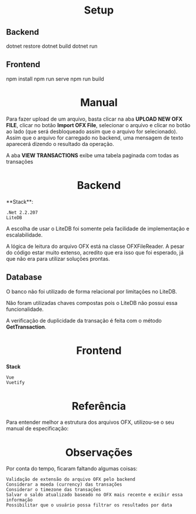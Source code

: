 <h1 align="center">Setup</h1>

## Backend
dotnet restore
dotnet build
dotnet run

## Frontend
npm install
npm run serve
npm run build

<h1 align="center">Manual</h1>
Para fazer upload de um arquivo, basta clicar na aba <b>UPLOAD NEW OFX FILE</b>, clicar no botão <b>Import OFX File</b>, selecionar o arquivo e clicar no botão ao lado (que será desbloqueado assim que o arquivo for selecionado).
Assim que o arquivo for carregado no backend, uma mensagem de texto aparecerá dizendo o resultado da operação.

A aba <b>VIEW TRANSACTIONS</b> exibe uma tabela paginada com todas as transações

<h1 align="center">Backend</h1>
**Stack**:

    .Net 2.2.207
    LiteDB

A escolha de usar o LiteDB foi somente pela facilidade de implementação e escalabilidade.

A lógica de leitura do arquivo OFX está na classe OFXFileReader. A pesar do código estar muito extenso, acredito que era isso que foi esperado, já que não era para utilizar soluções prontas.

## Database

O banco não foi utilizado de forma relacional por limitações no LiteDB.

Não foram utilizadas chaves compostas pois o LiteDB não possui essa funcionalidade.

A verificação de duplicidade da transação é feita com o método <b>GetTransaction</b>.

<h1 align="center">Frontend</h1>

**Stack**

    Vue
    Vuetify

<h1 align="center">Referência</h1>
Para entender melhor a estrutura dos arquivos OFX, utilizou-se o seu manual de especificação: <a href="https://www.ofx.net/downloads/OFX%202.2.pdf"></a>


<h1 align="center">Observações</h1>
Por conta do tempo, ficaram faltando algumas coisas:

    Validação de extensão do arquivo OFX pelo backend
    Considerar a moeda (currency) das transações
    Considerar o timezone das transações
    Salvar o saldo atualizado baseado no OFX mais recente e exibir essa informação
    Possibilitar que o usuário possa filtrar os resultados por data